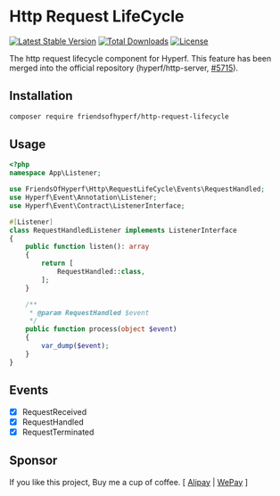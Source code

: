 # Http Request LifeCycle

[![Latest Stable Version](https://img.shields.io/packagist/v/friendsofhyperf/http-request-lifecycle)](https://packagist.org/packages/friendsofhyperf/http-request-lifecycle)
[![Total Downloads](https://img.shields.io/packagist/dt/friendsofhyperf/http-request-lifecycle)](https://packagist.org/packages/friendsofhyperf/http-request-lifecycle)
[![License](https://img.shields.io/packagist/l/friendsofhyperf/http-request-lifecycle)](https://github.com/friendsofhyperf/http-request-lifecycle)

The http request lifecycle component for Hyperf. This feature has been merged into the official repository (hyperf/http-server, [#5715](https://github.com/hyperf/hyperf/pull/5715)).

## Installation

```bash
composer require friendsofhyperf/http-request-lifecycle
```

## Usage

```php
<?php
namespace App\Listener;

use FriendsOfHyperf\Http\RequestLifeCycle\Events\RequestHandled;
use Hyperf\Event\Annotation\Listener;
use Hyperf\Event\Contract\ListenerInterface;

#[Listener]
class RequestHandledListener implements ListenerInterface
{
    public function listen(): array
    {
        return [
            RequestHandled::class,
        ];
    }

    /**
     * @param RequestHandled $event
     */
    public function process(object $event)
    {
        var_dump($event);
    }
}
```

## Events

- [x] RequestReceived
- [x] RequestHandled
- [x] RequestTerminated

## Sponsor

If you like this project, Buy me a cup of coffee. [ [Alipay](https://hdj.me/images/alipay.jpg) | [WePay](https://hdj.me/images/wechat-pay.jpg) ]
